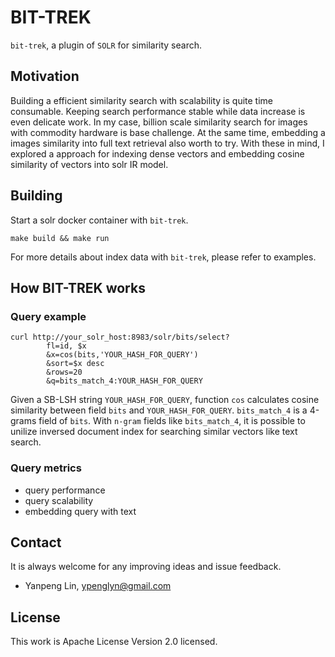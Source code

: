 # BIT-TREK

`bit-trek`, a plugin of `SOLR` for similarity search.

## Motivation
Building a efficient similarity search with scalability is quite time consumable. 
Keeping search performance stable while data increase is even delicate work. In my case, billion scale similarity search for images with commodity hardware is base challenge.
At the same time, embedding a images similarity into full text retrieval also worth to try. With these in mind, I explored a approach for indexing dense vectors and embedding cosine similarity of vectors 
into solr IR model.

## Building

Start a solr docker container with `bit-trek`.
```
make build && make run
```
For more details about index data with `bit-trek`, please refer to examples.

## How BIT-TREK works

### Query example
```
curl http://your_solr_host:8983/solr/bits/select?
        fl=id, $x
        &x=cos(bits,'YOUR_HASH_FOR_QUERY')
        &sort=$x desc
        &rows=20
        &q=bits_match_4:YOUR_HASH_FOR_QUERY
```
Given a SB-LSH string `YOUR_HASH_FOR_QUERY`, function `cos` calculates cosine similarity between field `bits` and `YOUR_HASH_FOR_QUERY`. `bits_match_4` is a 4-grams field of `bits`.
With `n-gram` fields like `bits_match_4`, it is possible to unilize inversed document index for searching similar vectors like text search.

### Query metrics

 - query performance
 - query scalability
 - embedding query with text

## Contact
It is always welcome for any improving ideas and issue feedback.

 - Yanpeng Lin, ypenglyn@gmail.com

## License

This work is Apache License Version 2.0 licensed.
